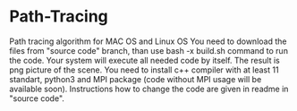 # Path-Tracing
Path tracing algorithm for MAC OS and Linux OS
You need to download the files from "source code" branch, than use bash -x build.sh command to run the code. Your system will execute all needed code by itself. The result is png picture of the scene.
You need to install c++ compiler with at least 11 standart, python3 and MPI package (code without MPI usage will be available soon).
Instructions how to change the code are given in readme in "source code".
